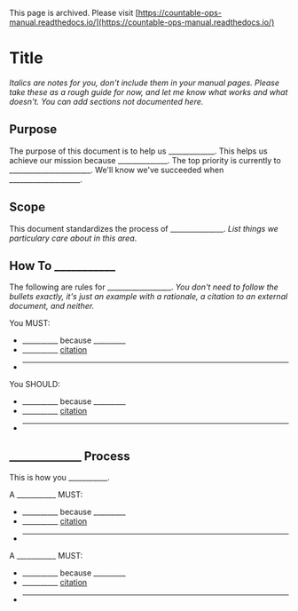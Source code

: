 This page is archived. Please visit [https://countable-ops-manual.readthedocs.io/](https://countable-ops-manual.readthedocs.io/)

# Title

*Italics are notes for you, don't include them in your manual pages. Please take these as a rough guide for now, and let me know what works and what doesn't. You can add sections not documented here.*
## Purpose

The purpose of this document is to help us _____________. This helps us achieve our mission because ______________. The top priority is currently to _______________________. We'll know we've succeeded when ____________________.

## Scope

This document standardizes the process of _______________. *List things we particulary care about in this area*.

## How To ___________

The following are rules for __________________. *You don't need to follow the bullets exactly, it's just an example with a rationale, a citation to an external document, and neither.*

You MUST:
  * __________ because _________
  * __________ [citation](http://google.com)
  * _______________________

You SHOULD:
  * __________ because _________
  * __________ [citation](http://google.com)
  * _______________________

## _____________ Process

This is how you ___________.

A ___________ MUST:
  * __________ because _________
  * __________ [citation](http://google.com)
  * _______________________
A ___________ MUST:
  * __________ because _________
  * __________ [citation](http://google.com)
  * _______________________

  
